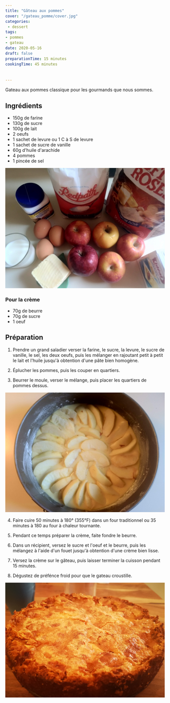 ```yaml
---
title: "Gâteau aux pommes"
cover: "/gateau_pomme/cover.jpg"
categories:
 - dessert
tags:
- pommes
- gateau
date: 2020-05-16
draft: false
preparationTime: 15 minutes 
cookingTime: 45 minutes


---
```

Gateau aux pommes classique pour les gourmands que nous sommes.
<!--more--> 

## Ingrédients

- 150g de farine 
- 130g de sucre 
- 100g de lait
- 2 oeufs
- 1 sachet de levure ou 1 C à S de levure
- 1 sachet de sucre de vanille
- 60g d'huile d'arachide
- 4 pommes
- 1 pincée de sel

![ingredient](01.jpg)

### Pour la crème
- 70g de beurre
- 70g de sucre
- 1 oeuf

## Préparation

1. Prendre un grand saladier verser la farine, le sucre, la levure, le sucre de vanille, le sel, les deux oeufs, puis les mélanger en rajoutant petit à petit le lait et l'huile jusqu'à obtention d'une pâte bien homogène.

2. Éplucher les pommes, puis les couper en quartiers.

3. Beurrer le moule, verser le mélange, puis placer les quartiers de pommes dessus. 

![avant cuisson](02.jpg)

4. Faire cuire 50 minutes à 180° (355°F) dans un four traditionnel ou 35 minutes à 180 au four à chaleur tournante.

4. Pendant ce temps préparer la crème, faite fondre le beurre.

5. Dans un récipient, versez le sucre et l'oeuf et le beurre, puis les mélangez à l'aide d'un fouet jusqu'à obtention d'une crème bien lisse.

6. Versez la crème sur le gâteau, puis laisser terminer la cuisson pendant 15 minutes.

7. Dégustez de préfénce froid pour que le gateau croustille. 

![final](cover.jpg)


